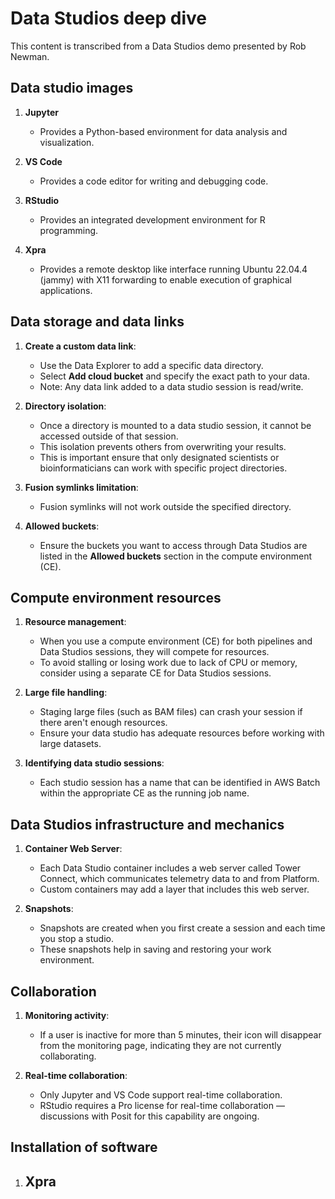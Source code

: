 # Data Studios deep dive
This content is transcribed from a Data Studios demo presented by Rob Newman. 

## Data studio images
1. **Jupyter**
      - Provides a Python-based environment for data analysis and visualization.

2. **VS Code**
      - Provides a code editor for writing and debugging code.

3. **RStudio**
      - Provides an integrated development environment for R programming.
      
4. **Xpra**
      - Provides a remote desktop like interface running Ubuntu 22.04.4 (jammy) with X11 forwarding to enable execution of graphical applications.


## Data storage and data links
1. **Create a custom data link**:
      - Use the Data Explorer to add a specific data directory.
      - Select **Add cloud bucket** and specify the exact path to your data.
      - Note: Any data link added to a data studio session is read/write.

2. **Directory isolation**:
      - Once a directory is mounted to a data studio session, it cannot be accessed outside of that session.
      - This isolation prevents others from overwriting your results.
      - This is important ensure that only designated scientists or bioinformaticians can work with specific project directories.

3. **Fusion symlinks limitation**:
      - Fusion symlinks will not work outside the specified directory.

4. **Allowed buckets**:
      - Ensure the buckets you want to access through Data Studios are listed in the **Allowed buckets** section in the compute environment (CE).

## Compute environment resources

1. **Resource management**:
      - When you use a compute environment (CE) for both pipelines and Data Studios sessions, they will compete for resources.
      - To avoid stalling or losing work due to lack of CPU or memory, consider using a separate CE for Data Studios sessions.

2. **Large file handling**:
      - Staging large files (such as BAM files) can crash your session if there aren't enough resources.
      - Ensure your data studio has adequate resources before working with large datasets.

3. **Identifying data studio sessions**:
      - Each studio session has a name that can be identified in AWS Batch within the appropriate CE as the running job name.

## Data Studios infrastructure and mechanics

1. **Container Web Server**:
      - Each Data Studio container includes a web server called Tower Connect, which communicates telemetry data to and from Platform.
      - Custom containers may add a layer that includes this web server.

2. **Snapshots**:
      - Snapshots are created when you first create a session and each time you stop a studio.
      - These snapshots help in saving and restoring your work environment.

## Collaboration

1. **Monitoring activity**:
      - If a user is inactive for more than 5 minutes, their icon will disappear from the monitoring page, indicating they are not currently collaborating.

2. **Real-time collaboration**:
      - Only Jupyter and VS Code support real-time collaboration.
      - RStudio requires a Pro license for real-time collaboration — discussions with Posit for this capability are ongoing.

## Installation of software

1. **Xpra**
      - 